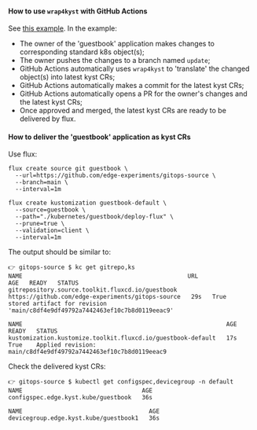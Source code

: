#### How to use `wrap4kyst` with GitHub Actions
See [this example](../.github/workflows/use-wrap4kyst.yml). In the example:
- The owner of the 'guestbook' application makes changes to corresponding standard k8s object(s);
- The owner pushes the changes to a branch named `update`;
- GitHub Actions automatically uses `wrap4kyst` to 'translate' the changed object(s) into latest kyst CRs;
- GitHub Actions automatically makes a commit for the latest kyst CRs;
- GitHub Actions automatically opens a PR for the owner's changes and the latest kyst CRs;
- Once approved and merged, the latest kyst CRs are ready to be delivered by flux.

#### How to deliver the 'guestbook' application as kyst CRs
Use flux:
```shell
flux create source git guestbook \
  --url=https://github.com/edge-experiments/gitops-source \
  --branch=main \
  --interval=1m
```

```shell
flux create kustomization guestbook-default \
  --source=guestbook \
  --path="./kubernetes/guestbook/deploy-flux" \
  --prune=true \
  --validation=client \
  --interval=1m
```

The output should be similar to:
```console
👉 gitops-source $ kc get gitrepo,ks
NAME                                               URL                                                       AGE   READY   STATUS
gitrepository.source.toolkit.fluxcd.io/guestbook   https://github.com/edge-experiments/gitops-source   29s   True    stored artifact for revision 'main/c8df4e9df49792a7442463ef10c7b8d0119eeac9'

NAME                                                          AGE   READY   STATUS
kustomization.kustomize.toolkit.fluxcd.io/guestbook-default   17s   True    Applied revision: main/c8df4e9df49792a7442463ef10c7b8d0119eeac9
```

Check the delivered kyst CRs:
```console
👉 gitops-source $ kubectl get configspec,devicegroup -n default
NAME                                  AGE
configspec.edge.kyst.kube/guestbook   36s

NAME                                    AGE
devicegroup.edge.kyst.kube/guestbook1   36s
```
